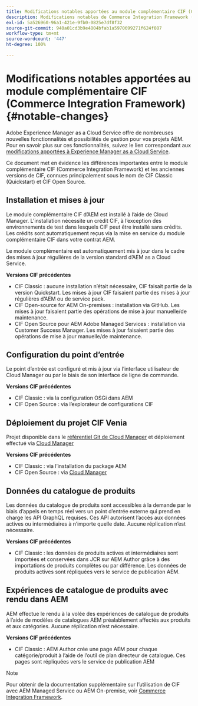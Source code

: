 ```yaml
---
title: Modifications notables apportées au module complémentaire CIF (Commerce Integration Framework)
description: Modifications notables de Commerce Integration Framework (CIF) par rapport aux anciennes versions de CIF.
exl-id: 5a526960-96a1-421e-9fb0-0825e7df8f32
source-git-commit: 940a01cd3b9e4804bfab1a5970699271f624f087
workflow-type: tm+mt
source-wordcount: '447'
ht-degree: 100%

---
```


# Modifications notables apportées au module complémentaire CIF (Commerce Integration Framework){#notable-changes}

Adobe Experience Manager as a Cloud Service offre de nombreuses nouvelles fonctionnalités et possibilités de gestion pour vos projets AEM. Pour en savoir plus sur ces fonctionnalités, suivez le lien correspondant aux [modifications apportées à Experience Manager as a Cloud Service](/help/release-notes/aem-cloud-changes.md).

Ce document met en évidence les différences importantes entre le module complémentaire CIF (Commerce Integration Framework) et les anciennes versions de CIF, connues principalement sous le nom de CIF Classic (Quickstart) et CIF Open Source.

## Installation et mises à jour

Le module complémentaire CIF d’AEM est installé à l’aide de Cloud Manager. L’installation nécessite un crédit CIF, à l’exception des environnements de test dans lesquels CIF peut être installé sans crédits. Les crédits sont automatiquement reçus via la mise en service du module complémentaire CIF dans votre contrat AEM.

Le module complémentaire est automatiquement mis à jour dans le cadre des mises à jour régulières de la version standard d’AEM as a Cloud Service.

**Versions CIF précédentes**

* CIF Classic : aucune installation n’était nécessaire, CIF faisait partie de la version Quickstart. Les mises à jour CIF faisaient partie des mises à jour régulières d’AEM ou de service pack.
* CIF Open-source for AEM On-premises : installation via GitHub. Les mises à jour faisaient partie des opérations de mise à jour manuelle/de maintenance.
* CIF Open Source pour AEM Adobe Managed Services : installation via Customer Success Manager. Les mises à jour faisaient partie des opérations de mise à jour manuelle/de maintenance.

## Configuration du point d’entrée

Le point d’entrée est configuré et mis à jour via l’interface utilisateur de Cloud Manager ou par le biais de son interface de ligne de commande.

**Versions CIF précédentes**

* CIF Classic : via la configuration OSGi dans AEM
* CIF Open Source : via l’explorateur de configurations CIF

## Déploiement du projet CIF Venia

Projet disponible dans le [référentiel Git de Cloud Manager](https://experienceleague.adobe.com/docs/experience-manager-cloud-service/implementing/managing-code/integrating-with-git.html?lang=fr) et déploiement effectué via [Cloud Manager](https://experienceleague.adobe.com/docs/experience-manager-cloud-service/implementing/deploying/overview.html?lang=fr)

**Versions CIF précédentes**

* CIF Classic : via l’installation du package AEM
* CIF Open Source : via [Cloud Manager](https://experienceleague.adobe.com/docs/experience-manager-cloud-manager/using/introduction-to-cloud-manager.html?lang=fr)

## Données du catalogue de produits

Les données du catalogue de produits sont accessibles à la demande par le biais d’appels en temps réel vers un point d’entrée externe qui prend en charge les API GraphQL requises. Ces API autorisent l’accès aux données actives ou intermédiaires à n’importe quelle date. Aucune réplication n’est nécessaire.

**Versions CIF précédentes**

* CIF Classic : les données de produits actives et intermédiaires sont importées et conservées dans JCR sur AEM Author grâce à des importations de produits complètes ou par différence. Les données de produits actives sont répliquées vers le service de publication AEM.

## Expériences de catalogue de produits avec rendu dans AEM

AEM effectue le rendu à la volée des expériences de catalogue de produits à l’aide de modèles de catalogues AEM préalablement affectés aux produits et aux catégories. Aucune réplication n’est nécessaire.

**Versions CIF précédentes**

* CIF Classic : AEM Author crée une page AEM pour chaque catégorie/produit à l’aide de l’outil de plan directeur de catalogue. Ces pages sont répliquées vers le service de publication AEM

>[!NOTE]
>
>Pour obtenir de la documentation supplémentaire sur l’utilisation de CIF avec AEM Managed Service ou AEM On-premise, voir [Commerce Integration Framework](https://www.adobe.io/apis/experiencecloud/commerce-integration-framework/getting-started.html).
